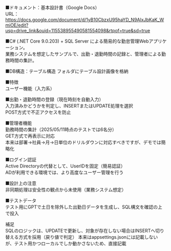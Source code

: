 ■ドキュメント：基本設計書（Google Docs）  
URL：https://docs.google.com/document/d/1yB10CbzxU95haYD_N9AlxJbKaK_WmiOE/edit?usp=drive_link&ouid=115538955490581554098&rtpof=true&sd=true    

■C# (.NET Core 9.0.203) + SQL Server による簡易的な勤怠管理Webアプリケーション。  
業務システムを想定したサンプルで、出勤・退勤時間の記録と、管理者による勤務時間の集計。  
  
■DB構造：テーブル構造 フォルダにテーブル設計画像を格納  
  
■特徴  
ユーザー機能（入力系）  
  
■出勤・退勤時間の登録（現在時刻を自動入力）  
入力済みかどうかを判定し、INSERTまたはUPDATE処理を選択  
POST方式で不正アクセスを防止  
  
■管理者機能  
勤務時間の集計（2025/05/11時点のテストでは6名分）  
GET方式で再表示に対応  
本来は部署→社員→月→日単位のドリルダウンに対応すべきですが、デモでは簡略化  
  
■ログイン認証  
Active Directoryの代替として、UserIDを固定（簡易認証）  
ADが利用できる環境では、より高度なユーザー管理を行う  
  
■設計上の注意  
非同期処理は安全性の観点から未使用（業務システム想定）  
  
■テストデータ  
テスト用にGPTで土日を除外した出勤日データを生成し、SQL構文を確認の上で投入  
  
補足  
SQLのロジックは、UPDATEで更新し、対象が存在しない場合はINSERTへ切り替える方式を採用（戻り値で判定）
本来はappsettings.jsonには記載しないが、テスト用かつローカルでしか動かさないため、直接記載
